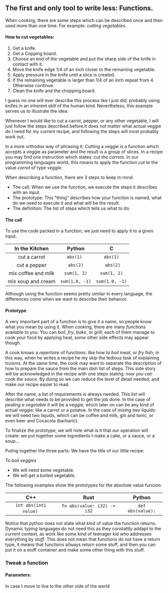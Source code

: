 ## The first and only tool to write less: Functions.

When cooking, there are some steps which can be described once and then used more than one time. For example: _cutting vegetables_.

#### How to cut vegetables:

1. Get a knife.
2. Get a Copping board.
3. Choose an end of the vegetable and put the sharp side of the knife in contact with it.
4. Move the knife edge 1/4 of an inch closer to the remaining vegetable. 
5. Apply pressure in the knife until a slice is created.
6. If the remaining vegetable is larger than 1/4 of an inch repeat from 4. Otherwise continue.
7. Clean the knife and the chopping board.

I guess no one will ever describe this process like I just did; probably using knifes in an inherent skill of the human kind. Nevertheless, this example serves us to illustrate the idea: 

Whenever I would like to cut a carrot, pepper, or any other vegetable, I will just follow the steps described before.It does not matter what actual veggie do I need for my current recipe, and following the steps will most probably work out. 

In a more orthodox way of phrasing it: Cutting a veggie is a function which accepts a veggie as parameter and the result is a group of slices. In a recipe you may find one instruction which states: _cut the carrots_. In our programming  languages world, this means to apply the function _cut_ to the value _carrot_ of type _veggie_.

When describing a function, there are 3 steps to keep in mind. 
- The call: When we use the function, we execute the steps it describes with an input.  
- The prototype: This "thing" describes how your function is named, what do we need to execute it and what will be the result.
- The definition: The list of steps which tells us what to do. 

#### The call

To use the code packed in a function, we just need to apply it to a given input.

| In the Kitchen  | Python | C |
|:---------------:|:------:|:-:|
| cut a carrot    | ```abs(1) ``` | ```abs(1)``` |
| cut a pepper    | ```abs(2)``` |``` abs(2)``` |
| mix coffee and milk | ```sum(1, 2)``` | ```sum(1, 2)``` |
| mix soup and cream  | ```sum(1.0, -1)``` | ```sum(1.0, -1)``` |
 
Although using the function seems pretty similar in every language, the differences come when we want to describe their behavior.

#### Prototype

A very important part of a function is to give it a name, so people know what you mean by using it. When cooking, there are many _functions_ available to you. You can _boil_, _fry_, _bake_, or _grill_; each of them manage to cook your food by applying heat, some other side effects may appear though.

A cook knows a _repertoire_ of functions: like how to _boil_ meat, or _fry_ fish; in this way, when he writes a recipe he my skip the tedious task of explaining truisms. At the same time, the cook may want to separate the description of how to prepare the sauce from the main dish list of steps. This side story will be acknowledged in the recipe with one steps stating: _now you can cook the sauce_. By doing so we can reduce the level of detail needed, and make our recipe easier to read.

After the name, a list of requirements is always needed. This list will describe what needs to be provided to get the job done. In the case of _pealing a vegetable_ it will be a veggie, which later on can be any kind of actual veggie: like a carrot or a potatoe. In the case of _mixing two liquids_: we will need two liquids, which can be coffee and milk, gin and tonic, or even beer and Cocacola (barbaric).

To finalize the prototype, we will note what is it that our operation will create: we put together some ingredients t  make a cake, or a sauce, or a soup...

Puting together the three parts: We have the title of our little recipe:

_To boil veggies_
- We will need some vegetable.
- We will get a boiled vegetable.

The following examples show the prototypes for the absolute value funcion:

| C++ | Rust | Python |
|:------:|:-:|:------:|
| ```int abs(inti value)``` | ```fn abs(value: i32) -> i32``` | ```def abs(value):``` |

Notice that python does not state what kind of value the function returns. Dynamic typing languages do not need this as they constattly addapt to the current context, as work like some kind of teenager kid who addresses everything by _stuff_. This does not mean that functions do not have a return type, it means that functions allways return some stuff, and then you can put it on a stuff container and make some other thing with this stuff.

### Tweak a function

#### Parameters:

In case I move to live to the other side of the world 
